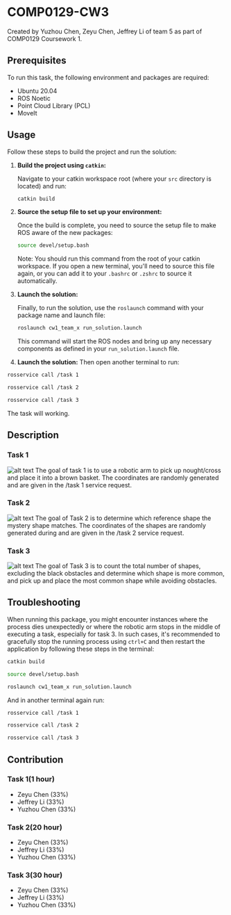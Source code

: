 # COMP0129-CW3
Created by Yuzhou Chen, Zeyu Chen, Jeffrey Li of team 5 as part of COMP0129 Coursework 1.
## Prerequisites
To run this task, the following environment and packages are required:
- Ubuntu 20.04
- ROS Noetic
- Point Cloud Library (PCL)
- MoveIt

 ## Usage

Follow these steps to build the project and run the solution:

1. **Build the project using `catkin`:**

    Navigate to your catkin workspace root (where your `src` directory is located) and run:

    ```bash
    catkin build
    ```

    

2. **Source the setup file to set up your environment:**

    Once the build is complete, you need to source the setup file to make ROS aware of the new packages:

    ```bash
    source devel/setup.bash
    ```

    Note: You should run this command from the root of your catkin workspace. If you open a new terminal, you'll need to source this file again, or you can add it to your `.bashrc` or `.zshrc` to source it automatically.

3. **Launch the solution:**

    Finally, to run the solution, use the `roslaunch` command with your package name and launch file:

    ```bash
    roslaunch cw1_team_x run_solution.launch
    ```

    This command will start the ROS nodes and bring up any necessary components as defined in your `run_solution.launch` file.

4. **Launch the solution:**
Then open another terminal to run:
```bash
rosservice call /task 1
```

```bash
rosservice call /task 2
```

```bash
rosservice call /task 3
```
The task will working.
## Description
### Task 1
![alt text](COMP0129-CW3/blob/main/task1.png?raw=true)
The goal of task 1 is to use a robotic arm to pick up nought/cross and place it into a brown basket. The coordinates are randomly generated and are given in the /task 1 service request.
### Task 2
![alt text](COMP0129-CW3/blob/main/task2.png?raw=true)
The goal of Task 2 is to determine which reference shape the mystery shape matches. The coordinates of the shapes are randomly generated during and are given in the /task 2 service request.
### Task 3
![alt text](COMP0129-CW3/blob/main/task3?raw=true)
The goal of Task 3 is to count the total number of shapes, excluding the black obstacles and determine which shape is more common, and pick up and place the most common shape while avoiding obstacles.

## Troubleshooting

When running this package, you might encounter instances where the process dies unexpectedly or where the robotic arm stops in the middle of executing a task, especially for task 3. In such cases, it's recommended to gracefully stop the running process using `ctrl+C` and then restart the application by following these steps in the terminal:

```bash
catkin build
```
```bash
source devel/setup.bash
```
```bash
roslaunch cw1_team_x run_solution.launch
```
And in another terminal again run:
```bash
rosservice call /task 1
```

```bash
rosservice call /task 2
```

```bash
rosservice call /task 3
```

## Contribution
### Task 1(1 hour)
- Zeyu Chen (33%)
- Jeffrey Li (33%)
- Yuzhou Chen (33%)

### Task 2(20 hour)
- Zeyu Chen (33%)
- Jeffrey Li (33%)
- Yuzhou Chen (33%)

### Task 3(30 hour)
- Zeyu Chen (33%)
- Jeffrey Li (33%)
- Yuzhou Chen (33%)
